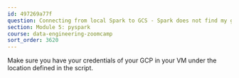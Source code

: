 ```yaml
---
id: 497269a77f
question: Connecting from local Spark to GCS - Spark does not find my google credentials as shown in the video?
section: Module 5: pyspark
course: data-engineering-zoomcamp
sort_order: 3620
---
```


Make sure you have your credentials of your GCP in your VM under the location defined in the script.

